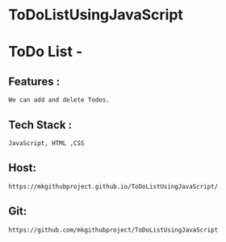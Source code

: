 # ToDoListUsingJavaScript
# ToDo List -
## Features :
    We can add and delete Todos.
## Tech Stack :
    JavaScript, HTML ,CSS
## Host:
    https://mkgithubproject.github.io/ToDoListUsingJavaScript/
## Git: 
    https://github.com/mkgithubproject/ToDoListUsingJavaScript


